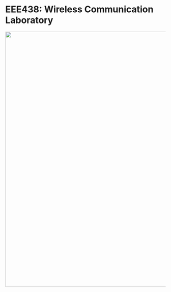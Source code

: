 # EEE438: Wireless Communication Laboratory
<img src="https://www.mdpi.com/electronics/electronics-08-01327/article_deploy/html/images/electronics-08-01327-g001.png" width="800">
